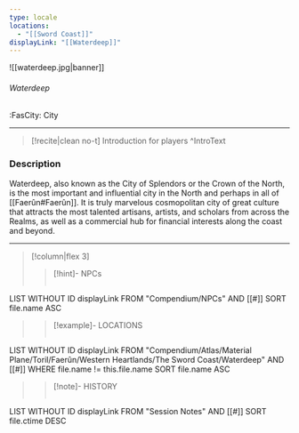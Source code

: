 ```yaml
---
type: locale
locations:
  - "[[Sword Coast]]"
displayLink: "[[Waterdeep]]"
---
```


![[waterdeep.jpg|banner]]
###### Waterdeep
<span class="sub2">:FasCity: City</span>

___

>[!recite|clean no-t]
>	Introduction for players
>^IntroText

### Description
Waterdeep, also known as the City of Splendors or the Crown of the North, is the most important and influential city in the North and perhaps in all of [[Faerûn#Faerûn]]. It is truly marvelous cosmopolitan city of great culture that attracts the most talented artisans, artists, and scholars from across the Realms, as well as a commercial hub for financial interests along the coast and beyond.

---

> [!column|flex 3]
>> [!hint]-  NPCs
>>```dataview
LIST WITHOUT ID displayLink
FROM "Compendium/NPCs" AND [[#]]
SORT file.name ASC
>
>> [!example]- LOCATIONS
>>```dataview
LIST WITHOUT ID displayLink
FROM "Compendium/Atlas/Material Plane/Toril/Faerûn/Western Heartlands/The Sword Coast/Waterdeep"  AND [[#]]
WHERE file.name != this.file.name
SORT file.name ASC
>
>> [!note]- HISTORY
>>```dataview
LIST WITHOUT ID displayLink
FROM "Session Notes" AND [[#]]
SORT file.ctime DESC